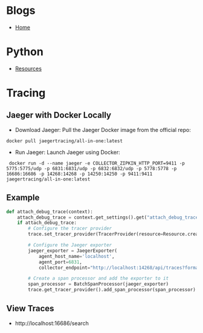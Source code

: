 # Blogs

* [Home](https://thobanimadonsela.github.io/blogs/)


# Python

* [Resources](https://github.com/thobanimadonsela/blogs/wiki/Python-Reads)


# Tracing

## Jaeger with Docker Locally

- Download Jaeger: Pull the Jaeger Docker image from the official repo:

```
docker pull jaegertracing/all-in-one:latest
```

- Run Jaeger: Launch Jaeger using Docker:

```
 docker run -d --name jaeger -e COLLECTOR_ZIPKIN_HTTP_PORT=9411 -p 5775:5775/udp -p 6831:6831/udp -p 6832:6832/udp -p 5778:5778 -p 16686:16686 -p 14268:14268 -p 14250:14250 -p 9411:9411 jaegertracing/all-in-one:latest
```

## Example

```python
def attach_debug_trace(context):
    attach_debug_trace = context.get_settings().get("attach_debug_trace", False)
    if attach_debug_trace:
        # Configure the tracer provider
        trace.set_tracer_provider(TracerProvider(resource=Resource.create({SERVICE_NAME: context.title})))

        # Configure the Jaeger exporter
        jaeger_exporter = JaegerExporter(
            agent_host_name='localhost', 
            agent_port=6831, 
            collector_endpoint="http://localhost:14268/api/traces?format=jaeger.thrift")

        # Create a span processor and add the exporter to it
        span_processor = BatchSpanProcessor(jaeger_exporter)
        trace.get_tracer_provider().add_span_processor(span_processor)

```

## View Traces
- http://localhost:16686/search
